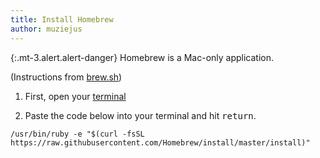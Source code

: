 ```yaml
---
title: Install Homebrew
author: muziejus
---
```


<div class="pc">
<div class="win">

{:.mt-3.alert.alert-danger}
Homebrew is a Mac-only application.

</div>
<div class="mac">

(Instructions from [brew.sh](https://brew.sh))

1. First, open your [terminal](/whatis/terminal)

1. Paste the code below into your terminal and hit <kbd>return</kbd>.

  `/usr/bin/ruby -e "$(curl -fsSL https://raw.githubusercontent.com/Homebrew/install/master/install)"`
  

</div>
</div>

